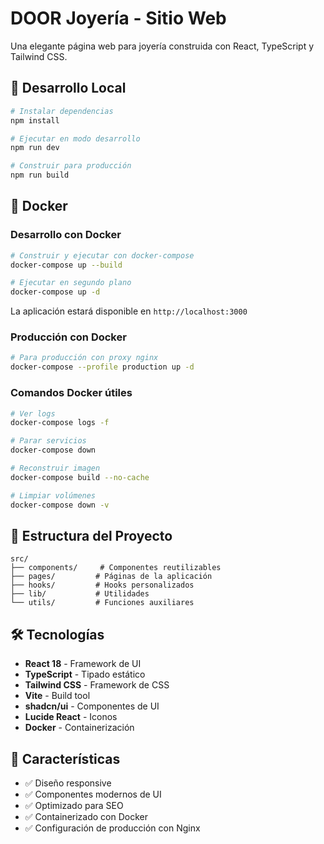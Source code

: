 # DOOR Joyería - Sitio Web

Una elegante página web para joyería construida con React, TypeScript y Tailwind CSS.

## 🚀 Desarrollo Local

```bash
# Instalar dependencias
npm install

# Ejecutar en modo desarrollo
npm run dev

# Construir para producción
npm run build
```

## 🐳 Docker

### Desarrollo con Docker

```bash
# Construir y ejecutar con docker-compose
docker-compose up --build

# Ejecutar en segundo plano
docker-compose up -d
```

La aplicación estará disponible en `http://localhost:3000`

### Producción con Docker

```bash
# Para producción con proxy nginx
docker-compose --profile production up -d
```

### Comandos Docker útiles

```bash
# Ver logs
docker-compose logs -f

# Parar servicios
docker-compose down

# Reconstruir imagen
docker-compose build --no-cache

# Limpiar volúmenes
docker-compose down -v
```

## 📁 Estructura del Proyecto

```
src/
├── components/     # Componentes reutilizables
├── pages/         # Páginas de la aplicación
├── hooks/         # Hooks personalizados
├── lib/           # Utilidades
└── utils/         # Funciones auxiliares
```

## 🛠️ Tecnologías

- **React 18** - Framework de UI
- **TypeScript** - Tipado estático
- **Tailwind CSS** - Framework de CSS
- **Vite** - Build tool
- **shadcn/ui** - Componentes de UI
- **Lucide React** - Iconos
- **Docker** - Containerización

## 🌟 Características

- ✅ Diseño responsive
- ✅ Componentes modernos de UI
- ✅ Optimizado para SEO
- ✅ Containerizado con Docker
- ✅ Configuración de producción con Nginx